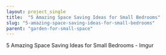 ```yaml
---
layout: project_single
title:  "5 Amazing Space Saving Ideas for Small Bedrooms"
slug: "5-amazing-space-saving-ideas-for-small-bedrooms"
parent: "garden-for-small-space"
---
```

5 Amazing Space Saving Ideas for Small Bedrooms - Imgur